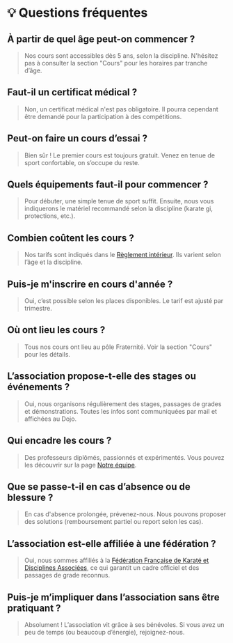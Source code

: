 # 💡 Questions fréquentes

## À partir de quel âge peut-on commencer ?

> Nos cours sont accessibles dès 5 ans, selon la discipline. N'hésitez pas à consulter la section "Cours" pour les horaires par tranche d’âge.

## Faut-il un certificat médical ?

> Non, un certificat médical n'est pas obligatoire. Il pourra cependant être demandé pour la participation à des compétitions.

## Peut-on faire un cours d’essai ?

> Bien sûr ! Le premier cours est toujours gratuit. Venez en tenue de sport confortable, on s’occupe du reste.

## Quels équipements faut-il pour commencer ?

> Pour débuter, une simple tenue de sport suffit. Ensuite, nous vous indiquerons le matériel recommandé selon la discipline (karate gi, protections, etc.).

## Combien coûtent les cours ?

> Nos tarifs sont indiqués dans le [Règlement intérieur](legal/reglement). Ils varient selon l’âge et la discipline.

## Puis-je m'inscrire en cours d'année ?

> Oui, c’est possible selon les places disponibles. Le tarif est ajusté par trimestre.

## Où ont lieu les cours ?

> Tous nos cours ont lieu au pôle Fraternité. Voir la section "Cours" pour les détails.

## L’association propose-t-elle des stages ou événements ?

> Oui, nous organisons régulièrement des stages, passages de grades et démonstrations. Toutes les infos sont communiquées par mail et affichées au Dojo.

## Qui encadre les cours ?

> Des professeurs diplômés, passionnés et expérimentés. Vous pouvez les découvrir sur la page [Notre équipe](/club/).

## Que se passe-t-il en cas d’absence ou de blessure ?

> En cas d'absence prolongée, prévenez-nous. Nous pouvons proposer des solutions (remboursement partiel ou report selon les cas).

## L’association est-elle affiliée à une fédération ?

> Oui, nous sommes affiliés à la [Fédération Française de Karaté et Disciplines Associées](https://www.ffkarate.fr/), ce qui garantit un cadre officiel et des passages de grade reconnus.

## Puis-je m’impliquer dans l’association sans être pratiquant ?

> Absolument ! L’association vit grâce à ses bénévoles. Si vous avez un peu de temps (ou beaucoup d’énergie), rejoignez-nous.
